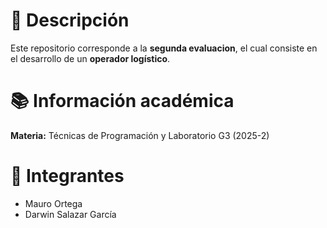 # 📖 Descripción

Este repositorio corresponde a la **segunda evaluacion**, el cual consiste en el desarrollo de un **operador logístico**.

# 📚 Información académica

**Materia:** Técnicas de Programación y Laboratorio G3 (2025-2)

# 👥 Integrantes

- Mauro Ortega  
- Darwin Salazar García  
